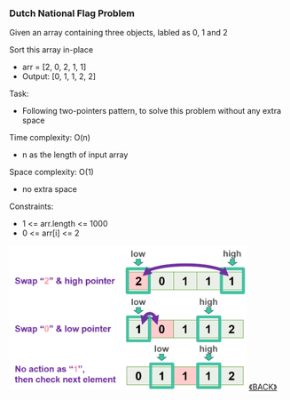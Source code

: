 ### Dutch National Flag Problem 

Given an array containing three objects, labled as 0, 1 and 2

Sort this array in-place 

- arr = [2, 0, 2, 1, 1]
- Output: [0, 1, 1, 2, 2]

Task:
- Following two-pointers pattern, to solve this problem without any extra space

Time complexity: O(n)
- n as the length of input array

Space complexity: O(1)
- no extra space

Constraints:
- 1 <= arr.length <= 1000
- 0 <= arr[i] <= 2

<img src="../images/2022-06-11_001942.png" height="260">
<a class="return" href="../README.md" style="text-align:right;"> 《BACK》 </a>

